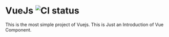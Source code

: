 # VueJs ![CI status](https://img.shields.io/badge/build-passing-brightgreen.svg)

This is the most simple project of Vuejs. This is Just an Introduction of Vue Component.
